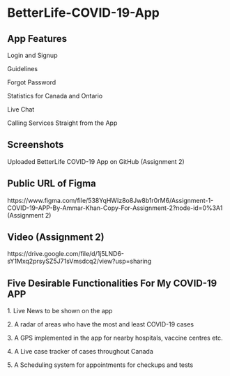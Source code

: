 # BetterLife-COVID-19-App

<h2> App Features </h2>
<p> Login and Signup </p>
<p>  Guidelines </p>
<p> Forgot Password </p>
<p> Statistics for Canada and Ontario </p>
<p> Live Chat </p>
<p> Calling Services Straight from the App </p>

<h2> Screenshots </h2>
<p> Uploaded BetterLife COVID-19 App on GitHub (Assignment 2) </p>

<h2> Public URL of Figma  </h2>
https://www.figma.com/file/538YqHWIz8o8Jw8b1r0rM6/Assignment-1-COVID-19-APP-By-Ammar-Khan-Copy-For-Assignment-2?node-id=0%3A1 (Assignment 2)

<h2> Video (Assignment 2) </h2>
https://drive.google.com/file/d/1j5LND6-sY1Mxq2prsySZ5J71sVmsdcq2/view?usp=sharing

<h2> Five Desirable Functionalities For My COVID-19 APP</h2>
<p> 1. Live News to be shown on the app </p>
<p> 2. A radar of areas who have the most and least COVID-19 cases </p>
<p> 3. A GPS implemented in the app for nearby hospitals, vaccine centres etc. </p>
<p> 4. A Live case tracker of cases throughout Canada </p>
<p> 5. A Scheduling system for appointments for checkups and tests </p>
